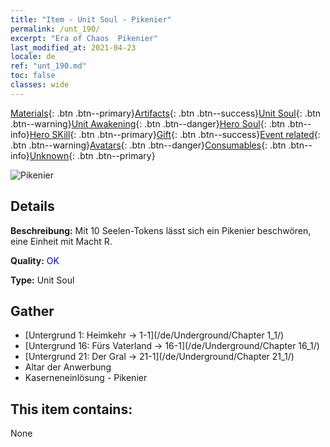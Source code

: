 ```yaml
---
title: "Item - Unit Soul - Pikenier"
permalink: /unt_190/
excerpt: "Era of Chaos  Pikenier"
last_modified_at: 2021-04-23
locale: de
ref: "unt_190.md"
toc: false
classes: wide
---
```

 [Materials](/ItemsDE/){: .btn .btn--primary}[Artifacts](/ItemsDE/Artifacts/){: .btn .btn--success}[Unit Soul](/ItemsDE/UnitSoul/){: .btn .btn--warning}[Unit Awakening](/ItemsDE/UnitAwakening/){: .btn .btn--danger}[Hero Soul](/ItemsDE/HeroSoul/){: .btn .btn--info}[Hero SKill](/ItemsDE/HeroSkill/){: .btn .btn--primary}[Gift](/ItemsDE/Gift/){: .btn .btn--success}[Event related](/ItemsDE/Events/){: .btn .btn--warning}[Avatars](/ItemsDE/Avatars/){: .btn .btn--danger}[Consumables](/ItemsDE/Consumables/){: .btn .btn--info}[Unknown](/ItemsDE/Unknown/){: .btn .btn--primary}

 ![Pikenier](/images/u/ti_jibing.jpg)

## Details
 **Beschreibung:** Mit 10 Seelen-Tokens lässt sich ein Pikenier beschwören, eine Einheit mit Macht R.

 **Quality:** <span style="color: #0000CD">OK</span>

 **Type:** Unit Soul

## Gather

*    [Untergrund 1: Heimkehr -> 1-1](/de/Underground/Chapter 1_1/) 
*    [Untergrund 16: Fürs Vaterland -> 16-1](/de/Underground/Chapter 16_1/) 
*    [Untergrund 21: Der Gral -> 21-1](/de/Underground/Chapter 21_1/) 
*    Altar der Anwerbung 
*    Kaserneneinlösung - Pikenier 

## This item contains:

  None

